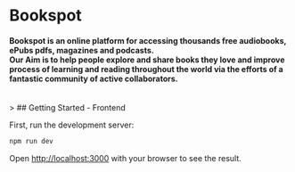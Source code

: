 # Bookspot

<h4> Bookspot is an online platform for accessing thousands free audiobooks, ePubs pdfs, magazines and podcasts.<br>
Our Aim is to help people explore and share books they love and improve process of learning and reading throughout the world via the efforts of a fantastic community of active collaborators.</h4>

<br>
> ## Getting Started - Frontend

First, run the development server:

```bash
npm run dev
```

Open [http://localhost:3000](http://localhost:3000) with your browser to see the result.
